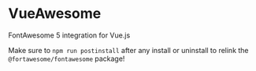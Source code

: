 # VueAwesome

FontAwesome 5 integration for Vue.js

Make sure to `npm run postinstall` after any install or uninstall to relink the `@fortawesome/fontawesome` package!
